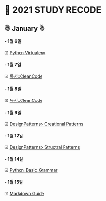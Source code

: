 # 🧾 2021  STUDY RECODE
## ☃ January ☃
#### - 1월 6일
☑ [Python Virtualenv](https://github.com/my-choe/TIL/blob/main/python/virtualenv.md)


#### - 1월 7일
☑ [독서::CleanCode](https://github.com/my-choe/study-record/blob/main/my-choe/2021/01/%5B0107%5D%20CleanCode.md)


#### - 1월 8일
☑ [독서::CleanCode](https://github.com/my-choe/study-record/blob/main/my-choe/2021/01/%5B0108%5D%20CleanCode.md)


#### - 1월 9일
☑ [DesignPatterns>  Creational Patterns](https://github.com/my-choe/study-record/blob/main/my-choe/2021/01/%5B0109%5D%20DesignPatterns.md)


#### - 1월 12일
☑ [DesignPatterns>  Structral Patterns](https://github.com/my-choe/study-record/blob/main/my-choe/2021/01/%5B0109%5D%20DesignPatterns.md)


#### - 1월 14일
☑ [Python_Basic_Grammar](https://github.com/my-choe/TIL/blob/main/Python/Python_Basic_Grammar.md)


#### - 1월 15일
☑ [Markdown Guide](https://github.com/my-choe/TIL/blob/main/Git/Github/MarkdownGuide.md)



